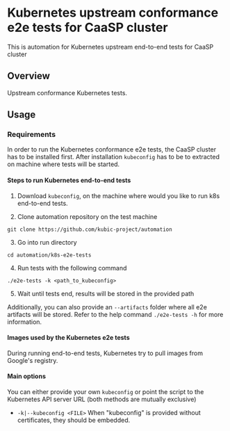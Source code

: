 # Kubernetes upstream conformance e2e tests for CaaSP cluster

This is automation for Kubernetes upstream end-to-end tests for CaaSP cluster

## Overview

Upstream conformance Kubernetes tests.

## Usage

### Requirements

In order to run the Kubernetes conformance e2e tests, the CaaSP cluster has to be installed first. After installation `kubeconfig` has to be to extracted on machine where tests will be started.

#### Steps to run Kubernetes end-to-end tests

1. Download `kubeconfig`, on the machine where would you like to run k8s end-to-end tests.

2. Clone automation repository on the test machine
```
git clone https://github.com/kubic-project/automation
```

3. Go into run directory
```
cd automation/k8s-e2e-tests
```

4. Run tests with the following command
```
./e2e-tests -k <path_to_kubeconfig>
```

5. Wait until tests end, results will be stored in the provided path

Additionally, you can also provide an `--artifacts` folder where all e2e artifacts will be stored.
Refer to the help command `./e2e-tests -h` for more information.

#### Images used by the Kubernetes e2e tests

During running end-to-end tests, Kubernetes try to pull images from Google's registry.

#### Main options

You can either provide your own `kubeconfig` or point the script to the Kubernetes API server URL (both methods are mutually exclusive)

* `-k|--kubeconfig <FILE>`
    When "kubeconfig" is provided without certificates, they should be
    embedded.
